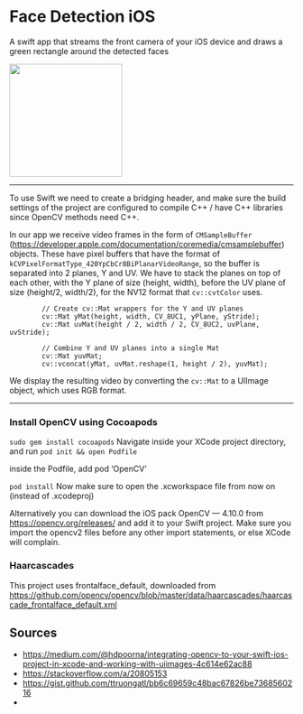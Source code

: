 # Face Detection iOS
A swift app that streams the front camera of your iOS device and draws a green rectangle around the detected faces 

<img src='https://github.com/user-attachments/assets/943a580e-72fc-42fd-99f7-2b95c2e31ffd' height='200' />

---

To use Swift we need to create a bridging header, and make sure the build settings of the project are configured to compile C++ / have C++ libraries since OpenCV methods need C++. 

In our app we receive video frames in the form of `CMSampleBuffer` (https://developer.apple.com/documentation/coremedia/cmsamplebuffer) objects. These have pixel buffers that have the format of `kCVPixelFormatType_420YpCbCr8BiPlanarVideoRange`, so the buffer is separated into 2 planes, Y and UV. We have to stack the planes on top of each other, with the Y plane of size (height, width), before the UV plane of size (height/2, width/2), for the NV12 format that `cv::cvtColor` uses. 

```
        // Create cv::Mat wrappers for the Y and UV planes
        cv::Mat yMat(height, width, CV_8UC1, yPlane, yStride);
        cv::Mat uvMat(height / 2, width / 2, CV_8UC2, uvPlane, uvStride);

        // Combine Y and UV planes into a single Mat
        cv::Mat yuvMat;
        cv::vconcat(yMat, uvMat.reshape(1, height / 2), yuvMat);
```

We display the resulting video by converting the `cv::Mat` to a UIImage object, which uses RGB format. 

---
### Install OpenCV using Cocoapods 
`sudo gem install cocoapods`
Navigate inside your XCode project directory, and run
`pod init && open Podfile`

inside the Podfile, add pod ‘OpenCV’

`pod install`
Now make sure to open the <project>.xcworkspace file from now on (instead of .xcodeproj)

Alternatively you can download the iOS pack OpenCV — 4.10.0 from https://opencv.org/releases/ and add it to your Swift project.
Make sure you import the opencv2 files before any other import statements, or else XCode will complain.


### Haarcascades 
This project uses frontalface_default, downloaded from https://github.com/opencv/opencv/blob/master/data/haarcascades/haarcascade_frontalface_default.xml 


## Sources
- https://medium.com/@hdpoorna/integrating-opencv-to-your-swift-ios-project-in-xcode-and-working-with-uiimages-4c614e62ac88
- https://stackoverflow.com/a/20805153
- https://gist.github.com/ttruongatl/bb6c69659c48bac67826be7368560216
- 
